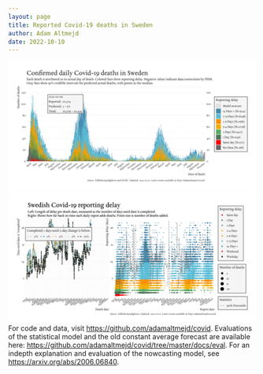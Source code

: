 ```yaml
---
layout: page
title: Reported Covid-19 deaths in Sweden
author: Adam Altmejd
date: 2022-10-10
---
```


![Graph of Swedish Covid-19 deaths with reporting delay.](deaths_lag_sweden_2022-10-10.png "Swedish Covid-19 deaths.")
![Graph of Swedish Covid-19 reporting delay in daily deaths.](lag_trend_sweden_2022-10-10.png "Trend in Swedish Covid-19 mortality reporting delay.")
For code and data, visit <https://github.com/adamaltmejd/covid>.
Evaluations of the statistical model and the old constant average forecast are available here: <https://github.com/adamaltmejd/covid/tree/master/docs/eval>.
For an indepth explanation and evaluation of the nowcasting model, see <https://arxiv.org/abs/2006.06840>.

